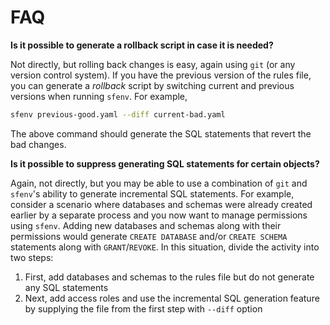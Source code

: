 # FAQ

**Is it possible to generate a rollback script in case it is needed?**

Not directly, but rolling back changes is easy, again using `git` (or any version control system). If you have the previous version of the rules file, you can generate a *rollback* script by switching current and previous versions when running `sfenv`. For example,

```sh
sfenv previous-good.yaml --diff current-bad.yaml
```

The above command should generate the SQL statements that revert the bad changes.

**Is it possible to suppress generating SQL statements for certain objects?**

Again, not directly, but you may be able to use a combination of `git` and `sfenv`'s ability to generate incremental SQL statements. For example, consider a scenario where databases and schemas were already created earlier by a separate process and you now want to manage permissions using `sfenv`. Adding new databases and schemas along with their permissions would generate `CREATE DATABASE` and/or `CREATE SCHEMA` statements along with `GRANT`/`REVOKE`. In this situation, divide the activity into two steps:

1. First, add databases and schemas to the rules file but do not generate any SQL statements
1. Next, add access roles and use the incremental SQL generation feature by supplying the file from the first step with `--diff` option

